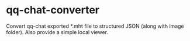 # qq-chat-converter
Convert qq-chat exported *.mht file to structured JSON (along with image folder). Also provide a simple local viewer.
